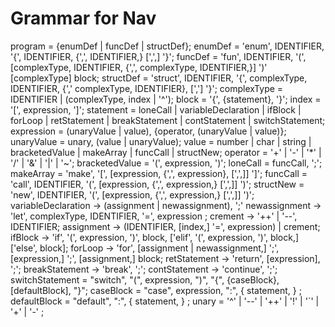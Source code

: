 # Grammar for Nav
program = {enumDef | funcDef | structDef};
enumDef = 'enum', IDENTIFIER, '{', IDENTIFIER, {',', IDENTIFIER,} [',',] '}';
funcDef = 'fun', IDENTIFIER, '(', [complexType, IDENTIFIER, {',', complexType, IDENTIFIER,}] ')' [complexType] block;
structDef = 'struct', IDENTIFIER, '{', complexType, IDENTIFIER, {',' complexType, IDENTIFIER}, [','] '}';
complexType = IDENTIFIER | (complexType, index | '^');
block = '{', {statement}, '}';
index = '[', expression, ']';
statement = loneCall | variableDeclaration | ifBlock | forLoop | retStatement | breakStatement | contStatement | switchStatement;
expression = (unaryValue | value), {operator, (unaryValue | value)};
unaryValue = unary, (value | unaryValue);
value = number | char | string | bracketedValue | makeArray | funcCall | structNew;
operator = '+' | '-' | '*' | '/' | '&' | '|' | '~';
bracketedValue = '(', expression, ')';
loneCall = funcCall, ';';
makeArray = 'make', '[', [expression, {',', expression}, [',',]] ']';
funcCall = 'call', IDENTIFIER, '(', [expression, {',', expression,} [',',]] ')';
structNew = 'new', IDENTIFIER, '(', [expression, {',', expression,} [',',]] ')';
variableDeclaration -> (assignment | newassignment), ';'
newassignment -> 'let', complexType, IDENTIFIER, '=', expression ;
crement -> '++' | '--', IDENTIFIER;
assignment -> (IDENTIFIER, [index,] '=', expression) | crement;
ifBlock -> 'if', '(', expression, ')', block, ['elif', '(', expression, ')', block,] ['else', block];
forLoop -> 'for', [assignment | newassignment,] ';', [expression,] ';', [assignment,] block;
retStatement -> 'return', [expression], ';';
breakStatement -> 'break', ';';
contStatement -> 'continue', ';';
switchStatement = "switch", "(", expression, ")", "{", {caseBlock}, [defaultBlock], "}";
caseBlock = "case", expression, ":", { statement, } ;
defaultBlock = "default", ":", { statement, } ;
unary = '^' | '--' | '++' | '!' | '`' | '+' | '-' ;
